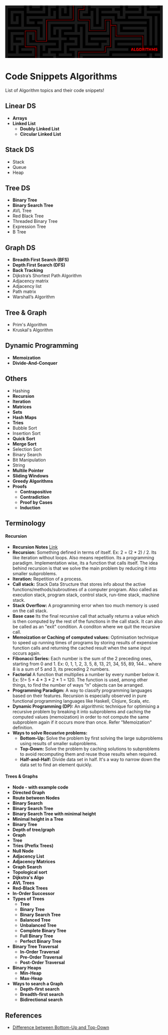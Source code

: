 ![alt text](https://github.com/Singularity-Coder/Code-Snippets-Algorithms/blob/main/assets/banner_algorithm.png)
# Code Snippets Algorithms
List of Algorithm topics and their code snippets!


## Linear DS
* **Arrays**
* **Linked List**
	* **Doubly Linked List**
	* **Circular Linked List**


## Stack DS
* Stack 
* Queue
* Heap


## Tree DS
* **Binary Tree**
* **Binary Search Tree**
* AVL Tree
* Red Black Tree
* Threaded Binary Tree
* Expression Tree
* B Tree


## Graph DS
* **Breadth First Search (BFS)**
* **Depth First Search (DFS)**
* **Back Tracking**
* Dijkstra’s Shortest Path Algorithm
* Adjacency matrix
* Adjacency list
* Path matrix
* Warshall’s Algorithm


## Tree & Graph
* Prim's Algorithm  
* Kruskal's Algorithm


## Dynamic Programming
* **Memoization**
* **Divide-And-Conquer**


## Others
* Hashing
* **Recursion**
* **Iteration**
* **Matrices**
* **Sets**
* **Hash Maps**
* **Tries**
* Bubble Sort
* Insertion Sort
* **Quick Sort**
* **Merge Sort**
* Selection Sort
* Binary Search
* Bit Manipulation
* String
* **Multile Pointer**
* **Sliding Windows**
* **Greedy Algorithms**
* **Proofs**
	* **Contrapositive**
	* **Contradiction**
	* **Proof by Cases**
	* **Induction**


## Terminology
#### Recursion
* **Recursion Notes** [Link](https://github.com/Singularity-Coder/Code-Snippets-Algorithms/blob/main/assets/notes/Recursion.pdf)
* **Recursion:** Something defined in terms of itself. Ex: 2 = (2 * 2) / 2. Its like iteration without loops. Also means repetition. Its a programming paradigm. Implementation wise, its a function that calls itself. The idea behind recursion is that we solve the main problem by reducing it into smaller subproblems.
* **Iteration:** Repetition of a process.
* **Call stack:** Stack Data Structure that stores info about the active functions/methods/subroutines of a computer program. Also called as execution stack, program stack, control stack, run-time stack, machine stack.
* **Stack Overflow:** A programming error when too much memory is used on the call stack.
* **Base case** Its the final recursive call that actually returns a value which is then computed by the rest of the functions in the call stack. It can also be called as an "exit" condition. A conditon where we quit the recursive call.
* **Memoization or Caching of computed values:** Optimisation technique to speed up running times of programs by storing results of expensive function calls and returning the cached result when the same input occurs again.
* **Fibonacci Series:** Each number is the sum of the 2 preceding ones, starting from 0 and 1. Ex: 0, 1, 1, 2, 3, 5, 8, 13, 21, 34, 55, 89, 144... where 8 is a sum of 5 and 3, its preceding 2 numbers.
* **Factorial** A function that multiplies a number by every number below it. Ex: 5!= 5 * 4 * 3 * 2 * 1 = 120. The function is used, among other things, to find the number of ways “n” objects can be arranged.
* **Programming Paradigm:** A way to classify programming languages based on their features. Recursion is especially observed in pure functional programming languages like Haskell, Clojure, Scala, etc.
* **Dynamic Programming (DP):** An algorithmic technique for optimising a recursive problem by breaking it into subproblems and caching the computed values (memoization) in order to not compute the same subproblem again if it occurs more than once. Refer "Memoization" definition.
* **Ways to solve Recusrive problems:**
	* **Bottom-Up:** Solve the problem by first solving the large subproblems using results of smaller subproblems.
	* **Top-Down:** Solve the problem by caching solutions to subproblems to avoid recomputing them and reuse those results when required.
	* **Half-and-Half:** Divide data set in half. It's a way to narrow down the data set to find an element quickly.

#### Trees & Graphs
* **Node - with example code**
* **Directed Graph**
* **Route between Nodes**
* **Binary Search**
* **Binary Search Tree**
* **Binary Search Tree with minimal height**
* **Minimal height in a Tree**
* **Binary Tree**
* **Depth of tree/graph**
* **Graph**
* **Tree**
* **Tries (Prefix Trees)**
* **Null Node**
* **Adjacency List**
* **Adjacency Matrices**
* **Graph Search**
* **Topological sort**
* **Dijkstra's Algo**
* **AVL Trees**
* **Red-Black Trees**
* **In-Order Successor**
* **Types of Trees**
	* **Tree**
	* **Binary Tree**
	* **Binary Search Tree**
	* **Balanced Tree**
	* **Unbalanced Tree**
	* **Complete Binary Tree**
	* **Full Binary Tree**
	* **Perfect Binary Tree**
* **Binary Tree Traversal**
	* **In-Order Traversal**
	* **Pre-Order Traversal**
	* **Post-Order Traversal**
* **Binary Heaps**
	* **Min-Heap**
	* **Max-Heap**
* **Ways to search a Graph**
	* **Depth-first search**
	* **Breadth-first search**
	* **Bidirectional search**


## References
* [Difference between Bottom-Up and Top-Down](https://stackoverflow.com/questions/6164629/what-is-the-difference-between-bottom-up-and-top-down)